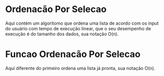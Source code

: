 # Ordenacão Por Selecao
  Aqui contém um algoritomo que ordena uma lista de acordo com os input do usuário com tempo de execução linear, que o seu desempenho de execução  é do tamanho dos dados, sua notação O(n).

# Funcao Ordenacão Por Selecao
Aqui diferente do primeiro ordena uma lista já pronta, sua notação O(n).
